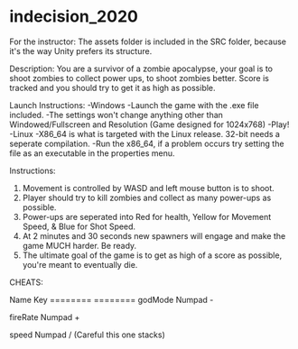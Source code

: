 # indecision_2020
For the instructor:
The assets folder is included in the SRC folder, because it's the way Unity prefers its structure.

Description: 
You are a survivor of a zombie apocalypse, your goal is to shoot zombies to collect power ups,
to shoot zombies better. Score is tracked and you should try to get it as high as possible.

Launch Instructions:
-Windows
	-Launch the game with the .exe file included. 
	-The settings won't change anything other than Windowed/Fullscreen and Resolution (Game designed for 1024x768)
	-Play!
-Linux
	-X86_64 is what is targeted with the Linux release. 32-bit needs a seperate compilation.
	-Run the x86_64, if a problem occurs try setting the file as an executable in the properties menu.

Instructions:
1. Movement is controlled by WASD and left mouse button is to shoot.
2. Player should try to kill zombies and collect as many power-ups as possible.
3. Power-ups are seperated into Red for health, Yellow for Movement Speed, & Blue for Shot Speed.
4. At 2 minutes and 30 seconds new spawners will engage and make the game MUCH harder. Be ready.
5. The ultimate goal of the game is to get as high of a score as possible, you're meant to eventually die.

CHEATS:

Name		Key
========	========
godMode		Numpad -

fireRate	Numpad +

speed		Numpad / (Careful this one stacks)

